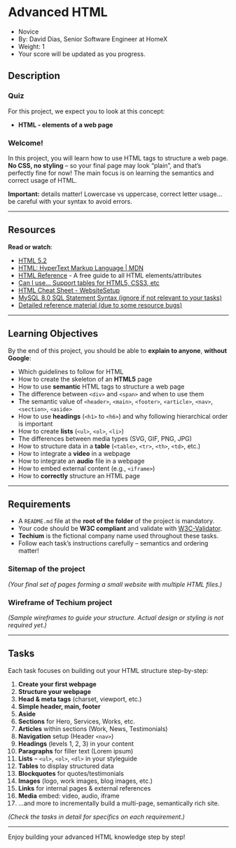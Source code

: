 Advanced HTML
============

- Novice  
- By: David Dias, Senior Software Engineer at HomeX  
- Weight: 1  
- Your score will be updated as you progress.

Description
-----------

### Quiz
For this project, we expect you to look at this concept:

- **HTML - elements of a web page**

### Welcome!
In this project, you will learn how to use HTML tags to structure a web page. **No CSS, no styling** – so your final page may look “plain”, and that’s perfectly fine for now! The main focus is on learning the semantics and correct usage of HTML.

**Important:** details matter! Lowercase vs uppercase, correct letter usage… be careful with your syntax to avoid errors.

---

Resources
---------

**Read or watch**:

- [HTML 5.2](https://www.w3.org/TR/html52/)
- [HTML: HyperText Markup Language | MDN](https://developer.mozilla.org/en-US/docs/Web/HTML)
- [HTML Reference](https://htmlreference.io/) - A free guide to all HTML elements/attributes
- [Can I use… Support tables for HTML5, CSS3, etc](https://caniuse.com/)
- [HTML Cheat Sheet - WebsiteSetup](https://websitesetup.org/html5-cheatsheet/)
- [MySQL 8.0 SQL Statement Syntax (ignore if not relevant to your tasks)](#)
- [Detailed reference material (due to some resource bugs)](#)

---

Learning Objectives
-------------------

By the end of this project, you should be able to **explain to anyone**, **without Google**:

- Which guidelines to follow for HTML
- How to create the skeleton of an **HTML5** page
- How to use **semantic** HTML tags to structure a web page
- The difference between `<div>` and `<span>` and when to use them
- The semantic value of `<header>`, `<main>`, `<footer>`, `<article>`, `<nav>`, `<section>`, `<aside>`
- How to use **headings** (`<h1>` to `<h6>`) and why following hierarchical order is important
- How to create **lists** (`<ul>`, `<ol>`, `<li>`)
- The differences between media types (SVG, GIF, PNG, JPG)
- How to structure data in a **table** (`<table>`, `<tr>`, `<th>`, `<td>`, etc.)
- How to integrate a **video** in a webpage
- How to integrate an **audio** file in a webpage
- How to embed external content (e.g., `<iframe>`)
- How to **correctly** structure an HTML page

---

Requirements
------------

- A `README.md` file at the **root of the folder** of the project is mandatory.
- Your code should be **W3C compliant** and validate with [W3C-Validator](https://validator.w3.org/).
- **Techium** is the fictional company name used throughout these tasks.
- Follow each task’s instructions carefully – semantics and ordering matter!

### Sitemap of the project

*(Your final set of pages forming a small website with multiple HTML files.)*

### Wireframe of Techium project

*(Sample wireframes to guide your structure. Actual design or styling is not required yet.)*

---

Tasks
-----

Each task focuses on building out your HTML structure step-by-step:

1. **Create your first webpage**  
2. **Structure your webpage**  
3. **Head & meta tags** (charset, viewport, etc.)  
4. **Simple header, main, footer**  
5. **Aside**  
6. **Sections** for Hero, Services, Works, etc.  
7. **Articles** within sections (Work, News, Testimonials)  
8. **Navigation** setup (Header `<nav>`)  
9. **Headings** (levels 1, 2, 3) in your content  
10. **Paragraphs** for filler text (Lorem ipsum)  
11. **Lists** – `<ul>`, `<ol>`, `<dl>` in your styleguide  
12. **Tables** to display structured data  
13. **Blockquotes** for quotes/testimonials  
14. **Images** (logo, work images, blog images, etc.)  
15. **Links** for internal pages & external references  
16. **Media** embed: video, audio, iframe  
17. …and more to incrementally build a multi-page, semantically rich site.

*(Check the tasks in detail for specifics on each requirement.)*

---

Enjoy building your advanced HTML knowledge step by step!
